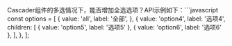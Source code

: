 Cascader组件的多选情况下，能否增加全选选项？API示例如下：```javascript
const options = [
{
value: 'all',
label: '全部',
},
{
value: 'option4',
label: '选项4',
children: [
{ value: 'option5', label: '选项5' },
{ value: 'option6', label: '选项6' },
],
},
];

```

```
